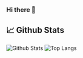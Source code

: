 ### Hi there 👋

<!--
**domengabrovsek/domengabrovsek** is a ✨ _special_ ✨ repository because its `README.md` (this file) appears on your GitHub profile.

Here are some ideas to get you started:

- 🔭 I’m currently working on ...
- 🌱 I’m currently learning ...
- 👯 I’m looking to collaborate on ...
- 🤔 I’m looking for help with ...
- 💬 Ask me about ...
- 📫 How to reach me: ...
- 😄 Pronouns: ...
- ⚡ Fun fact: ...
-->

## 📈 Github Stats

![Github Stats](https://github-readme-stats.vercel.app/api?username=domengabrovsek&count_private=true&show_icons=true&include_all_commits=true)
![Top Langs](https://github-readme-stats.vercel.app/api/top-langs/?username=domengabrovsek&hide=TeX&layout=compact)